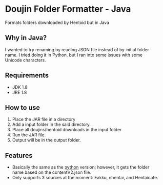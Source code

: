 # Doujin Folder Formatter - Java
Formats folders downloaded by Hentoid but in Java
## Why in Java?
I wanted to try renaming by reading JSON file instead of by initial folder name. I tried doing it in Python, but I ran into some issues with some Unicode characters. 
## Requirements
- JDK 1.8
- JRE 1.8
## How to use
1. Place the JAR file in a directory
2. Add a input folder in the said directory.
3. Place all doujins/hentoid downloads in the input folder
4. Run the JAR file.
5. Output will be in the output folder.
## Features
- Basically the same as the [python](https://github.com/Requiem97/Doujin-Folder-Formatter) version; however, it gets the folder name based on the contentV2.json file.
- Only supports 3 sources at the moment: Fakku, nhentai, and Hentaicafe.
